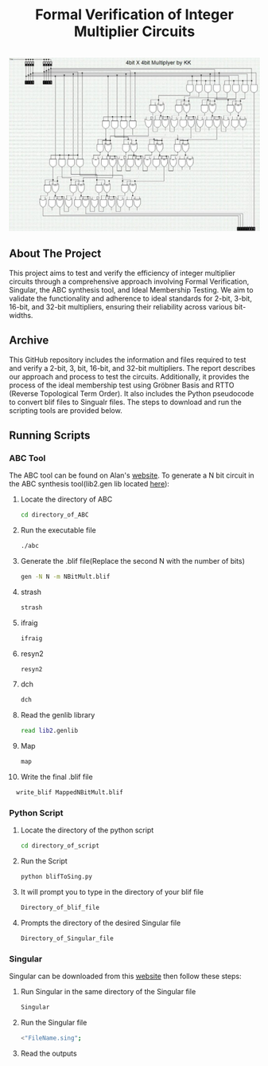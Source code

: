 
<a name="readme-top"></a>

<!-- PROJECT LOGO -->
<h1 align="center">Formal Verification of Integer Multiplier Circuits</h1>
<br />
<div align="center">
  <a href="https://github.com/JonathanW20/Testing_Final_Project">
    <img src="4-bit multiplier.jpg" alt="Logo">
  </a>
</div>

<!-- ABOUT THE PROJECT -->
## About The Project
This project aims to test and verify the efficiency of integer multiplier circuits through a comprehensive approach involving Formal Verification, Singular, the ABC synthesis tool, and Ideal Membership Testing. We aim to validate the functionality and adherence to ideal standards for 2-bit, 3-bit, 16-bit, and 32-bit multipliers, ensuring their reliability across various bit-widths.

<!-- ARCHIVE -->
## Archive
This GitHub repository includes the information and files required to test and verify a 2-bit, 3, bit, 16-bit, and 32-bit multipliers. The report describes our approach and process to test the circuits.
Additionally, it provides the process of the ideal membership test using Gröbner Basis and RTTO (Reverse Topological Term Order). It also includes the Python pseudocode to convert blif files to Singualr files. The steps to download and run the scripting tools are provided below. 

<!-- Scripts-->
## Running Scripts

### ABC Tool
The ABC tool can be found on Alan's [website](https://people.eecs.berkeley.edu/~alanmi/abc/). To generate a N bit circuit in the ABC synthesis tool(lib2.gen lib located 
[here](https://my.ece.utah.edu/~kalla/ECE6745/DEMO/lib2.genlib)): 
<!--*-->
1. Locate the directory of ABC
   ```sh
   cd directory_of_ABC
   ```
2. Run the executable file
   ```sh
   ./abc
   ```
3. Generate the .blif file(Replace the second N with the number of bits)
   ```sh
   gen -N N -m NBitMult.blif
   ```
4. strash
   ```sh
   strash
   ```
5. ifraig
   ```sh
   ifraig
   ```
6. resyn2
   ```sh
   resyn2
7. dch
   ```sh
   dch
   ```
8. Read the genlib library
   ```sh
   read lib2.genlib
   ```
8. Map 
   ```sh
   map
   ```
10. Write the final .blif file
   ```sh
     write_blif MappedNBitMult.blif
   ```

### Python Script
1. Locate the directory of the python script
   ```sh
   cd directory_of_script
   ```
2. Run the Script
   ```sh
   python blifToSing.py
   ```
3. It will prompt you to type in the directory of your blif file
   ```sh
   Directory_of_blif_file
   ```
4. Prompts the directory of the desired Singular file 
   ```sh
   Directory_of_Singular_file
   ```

### Singular
Singular can be downloaded from this [website](https://www.singular.uni-kl.de/) then follow these steps: 
1. Run Singular in the same directory of the Singular file
   ```sh
   Singular
   ```
2. Run the Singular file
    ```sh
   <"FileName.sing"; 
   ```
3. Read the outputs
